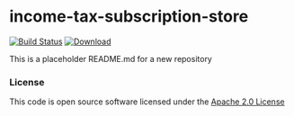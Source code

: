 # income-tax-subscription-store

[![Build Status](https://travis-ci.org/hmrc/income-tax-subscription-store.svg)](https://travis-ci.org/hmrc/income-tax-subscription-store) [ ![Download](https://api.bintray.com/packages/hmrc/releases/income-tax-subscription-store/images/download.svg) ](https://bintray.com/hmrc/releases/income-tax-subscription-store/_latestVersion)

This is a placeholder README.md for a new repository
 
### License
   
This code is open source software licensed under the [Apache 2.0 License]("http://www.apache.org/licenses/LICENSE-2.0.html")
